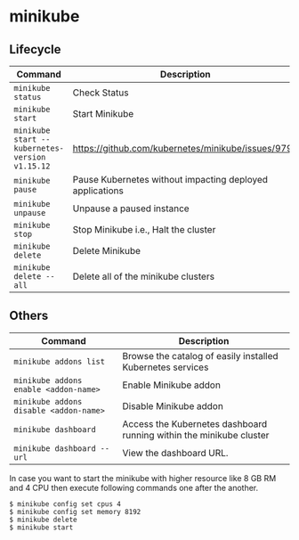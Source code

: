 # minikube

## Lifecycle

|     Command                                  |      Description                                          |
|----------------------------------------------|-----------------------------------------------------------|
|`minikube status`                             | Check Status                                              |
|`minikube start`                              | Start Minikube                                            |
|`minikube start --kubernetes-version v1.15.12`|https://github.com/kubernetes/minikube/issues/9792         |
|`minikube pause`                              | Pause Kubernetes without impacting deployed applications  |
|`minikube unpause`                            | Unpause a paused instance                                 |
|`minikube stop`                               | Stop Minikube i.e., Halt the cluster                      |
|`minikube delete`                             | Delete Minikube                                           |
|`minikube delete --all`                       | Delete all of the minikube clusters                       |

## Others

|     Command                                  |      Description                                                   |
|----------------------------------------------|--------------------------------------------------------------------|
|`minikube addons list`                        | Browse the catalog of easily installed Kubernetes services         |
|`minikube addons enable <addon-name>`         | Enable Minikube addon                                              |
|`minikube addons disable <addon-name>`        | Disable Minikube addon                                             |
|`minikube dashboard`                          | Access the Kubernetes dashboard running within the minikube cluster|
|`minikube dashboard --url`                    | View the dashboard URL.                                            |

In case you want to start the minikube with higher resource like 8 GB RM and 4 CPU then execute following commands one after the another.

~~~
$ minikube config set cpus 4
$ minikube config set memory 8192
$ minikube delete
$ minikube start
~~~